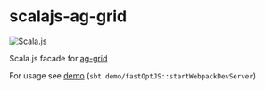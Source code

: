 # scalajs-ag-grid

[![Scala.js](http://scala-js.org/assets/badges/scalajs-0.6.29.svg)](http://scala-js.org)

Scala.js facade for [ag-grid](https://github.com/ag-grid/ag-grid)

For usage see [demo](demo/) (`sbt demo/fastOptJS::startWebpackDevServer`)
